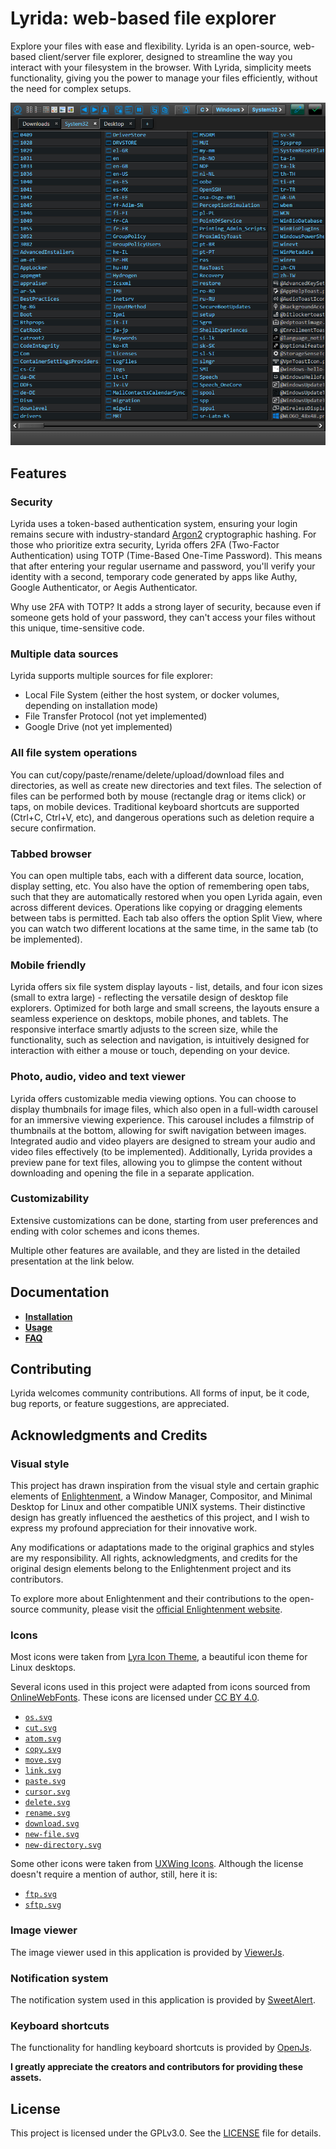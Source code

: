 # Lyrida: web-based file explorer
Explore your files with ease and flexibility. Lyrida is an open-source, web-based client/server file explorer, designed to streamline the way you interact with your filesystem in the browser. With Lyrida, simplicity meets functionality, giving you the power to manage your files efficiently, without the need for complex setups.

![Lyrida file explorer](./documents/screenshots/001.png)

## Features

### Security
Lyrida uses a token-based authentication system, ensuring your login remains secure with industry-standard [Argon2](https://github.com/kmaragon/Konscious.Security.Cryptography) cryptographic hashing. For those who prioritize extra security, Lyrida offers 2FA (Two-Factor Authentication) using TOTP (Time-Based One-Time Password). This means that after entering your regular username and password, you'll verify your identity with a second, temporary code generated by apps like Authy, Google Authenticator, or Aegis Authenticator.

Why use 2FA with TOTP? It adds a strong layer of security, because even if someone gets hold of your password, they can't access your files without this unique, time-sensitive code. 

### Multiple data sources

Lyrida supports multiple sources for file explorer:

- Local File System (either the host system, or docker volumes, depending on installation mode)
- File Transfer Protocol (not yet implemented)
- Google Drive (not yet implemented)

### All file system operations

You can cut/copy/paste/rename/delete/upload/download files and directories, as well as create new directories and text files. The selection of files can be performed both by mouse (rectangle drag or items click) or taps, on mobile devices. Traditional keyboard shortcuts are supported (Ctrl+C, Ctrl+V, etc), and dangerous operations such as deletion require a secure confirmation. 

### Tabbed browser

You can open multiple tabs, each with a different data source, location, display setting, etc. You also have the option of remembering open tabs, such that they are automatically restored when you open Lyrida again, even across different devices. Operations like copying or dragging elements between tabs is permitted. Each tab also offers the option Split View, where you can watch two different locations at the same time, in the same tab (to be implemented).

### Mobile friendly

Lyrida offers six file system display layouts - list, details, and four icon sizes (small to extra large) - reflecting the versatile design of desktop file explorers. Optimized for both large and small screens, the layouts ensure a seamless experience on desktops, mobile phones, and tablets. The responsive interface smartly adjusts to the screen size, while the functionality, such as selection and navigation, is intuitively designed for interaction with either a mouse or touch, depending on your device.

### Photo, audio, video and text viewer

Lyrida offers customizable media viewing options. You can choose to display thumbnails for image files, which also open in a full-width carousel for an immersive viewing experience. This carousel includes a filmstrip of thumbnails at the bottom, allowing for swift navigation between images. Integrated audio and video players are designed to stream your audio and video files effectively (to be implemented). Additionally, Lyrida provides a preview pane for text files, allowing you to glimpse the content without downloading and opening the file in a separate application.

### Customizability 

Extensive customizations can be done, starting from user preferences and ending with color schemes and icons themes.

Multiple other features are available, and they are listed in the detailed presentation at the link below. 

## Documentation

- **[Installation](./documents/INSTALLATION.MD)**
- **[Usage]()**
- **[FAQ]()**


## Contributing

Lyrida welcomes community contributions. All forms of input, be it code, bug reports, or feature suggestions, are appreciated.

## Acknowledgments and Credits

### Visual style

This project has drawn inspiration from the visual style and certain graphic elements of [Enlightenment](https://www.enlightenment.org/), a Window Manager, Compositor, and Minimal Desktop for Linux and other compatible UNIX systems. Their distinctive design has greatly influenced the aesthetics of this project, and I wish to express my profound appreciation for their innovative work.

Any modifications or adaptations made to the original graphics and styles are my responsibility. All rights, acknowledgments, and credits for the original design elements belong to the Enlightenment project and its contributors.

To explore more about Enlightenment and their contributions to the open-source community, please visit the [official Enlightenment website](https://www.enlightenment.org/).

### Icons

Most icons were taken from [Lyra Icon Theme](https://github.com/yeyushengfan258/Lyra-icon-theme/tree/master/src), a beautiful icon theme for Linux desktops.

Several icons used in this project were adapted from icons sourced from [OnlineWebFonts](https://www.onlinewebfonts.com/icon). These icons are licensed under [CC BY 4.0](https://creativecommons.org/licenses/by/4.0/).

- [`os.svg`](https://www.onlinewebfonts.com/icon/241211)
- [`cut.svg`](https://www.onlinewebfonts.com/icon/52112)
- [`atom.svg`](https://www.onlinewebfonts.com/icon/193445)
- [`copy.svg`](https://www.onlinewebfonts.com/icon/569600)
- [`move.svg`](https://www.onlinewebfonts.com/icon/233790)
- [`link.svg`](https://www.onlinewebfonts.com/icon/389791)
- [`paste.svg`](https://www.onlinewebfonts.com/icon/487532)
- [`cursor.svg`](https://www.onlinewebfonts.com/icon/521421)
- [`delete.svg`](https://www.onlinewebfonts.com/icon/564261)
- [`rename.svg`](https://www.onlinewebfonts.com/icon/138529)
- [`download.svg`](https://www.onlinewebfonts.com/icon/574052)
- [`new-file.svg`](https://www.onlinewebfonts.com/icon/569609)
- [`new-directory.svg`](https://www.onlinewebfonts.com/icon/572641)

Some other icons were taken from [UXWing Icons](https://uxwing.com/). Although the license doesn't require a mention of author, still, here it is:

- [`ftp.svg`](https://uxwing.com/ftp-icon/)
- [`sftp.svg`](https://uxwing.com/sftp-icon/)

### Image viewer

The image viewer used in this application is provided by [ViewerJs](https://github.com/fengyuanchen/viewerjs).

### Notification system

The notification system used in this application is provided by [SweetAlert](https://sweetalert.js.org/).

### Keyboard shortcuts

The functionality for handling keyboard shortcuts is provided by [OpenJs](https://www.openjs.com/scripts/events/keyboard_shortcuts/).

**I greatly appreciate the creators and contributors for providing these assets.**

## License

This project is licensed under the GPLv3.0. See the [LICENSE](./documents/LICENSE.MD) file for details.
